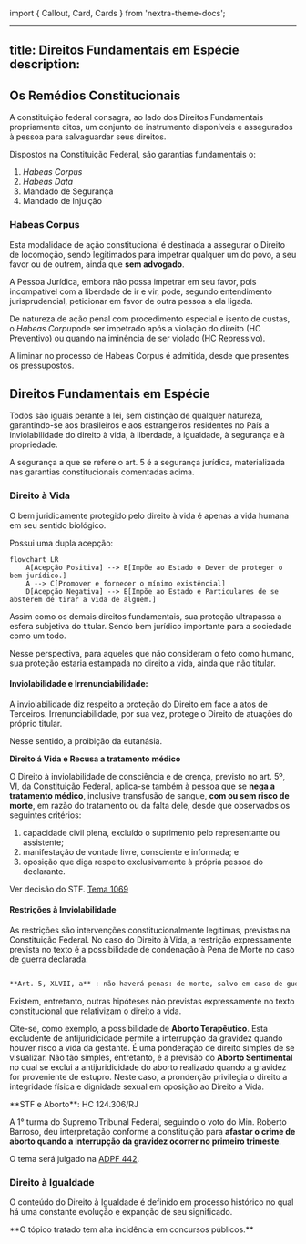 
import { Callout, Card, Cards } from 'nextra-theme-docs';

---
title: Direitos Fundamentais em Espécie
description:
---

## Os Remédios Constitucionais

A constituição federal consagra, ao lado dos Direitos Fundamentais propriamente ditos, um conjunto de instrumento disponíveis e assegurados à pessoa para salvaguardar seus direitos.

Dispostos na Constituição Federal, são garantias fundamentais o:
1. *Habeas Corpus*
2. *Habeas Data*
3. Mandado de Segurança
4. Mandado de Injulção

### Habeas Corpus

Esta modalidade de ação constitucional é destinada a assegurar o Direito de locomoção, sendo legitimados para impetrar qualquer um do povo, a seu favor ou de outrem, ainda que **sem advogado**.

A Pessoa Jurídica, embora não possa impetrar em seu favor, pois incompatível com a liberdade de ir e vir, pode, segundo entendimento jurisprudencial, peticionar em favor de outra pessoa a ela ligada.

De natureza de ação penal com procedimento especial e isento de custas, o *Habeas Corpu*pode ser impetrado  após a violação do direito (HC Preventivo) ou quando na iminência de ser violado (HC Repressivo).

<Callout type="info">
A liminar no processo de Habeas Corpus é admitida, desde que presentes os pressupostos.
</Callout>

## Direitos Fundamentais em Espécie

Todos são iguais perante a lei, sem distinção de qualquer natureza, garantindo-se aos brasileiros e aos estrangeiros residentes no País a inviolabilidade do direito à vida, à liberdade, à igualdade, à segurança e à propriedade.

A segurança a que se refere o art. 5 é a segurança jurídica, materializada nas garantias constitucionais comentadas acima.

### Direito à Vida

O bem juridicamente protegido pelo direito à vida é apenas a vida humana em seu sentido biológico.

Possui uma dupla acepção:

```mermaid
flowchart LR
    A[Acepção Positiva] --> B[Impõe ao Estado o Dever de proteger o bem jurídico.]
    A --> C[Promover e fornecer o mínimo existêncial]
    D[Acepção Negativa] --> E[Impõe ao Estado e Particulares de se absterem de tirar a vida de alguem.]
```

Assim como os demais direitos fundamentais, sua proteção ultrapassa a esfera subjetiva do titular. Sendo bem jurídico importante para a sociedade como um todo.

Nesse perspectiva, para aqueles que não consideram o feto como humano, sua proteção estaria estampada no direito a vida, ainda que não titular.

#### Inviolabilidade e Irrenunciabilidade:

A inviolabilidade diz respeito a proteção do Direito em face a atos de Terceiros. Irrenunciabilidade, por sua vez, protege o Direito de atuações do próprio titular.

Nesse sentido, a proibição da eutanásia.

<Callout type="info">

**Direito á Vida e Recusa a tratamento médico**

O Direito à inviolabilidade de consciência e de crença, previsto no art. 5º, VI, da Constituição Federal, aplica-se também à pessoa que se **nega a tratamento médico**, inclusive transfusão de sangue, **com ou sem risco de morte**, em razão do tratamento ou da falta dele, desde que observados os seguintes critérios:

1. capacidade civil plena, excluído o suprimento pelo representante ou assistente;
2. manifestação de vontade livre, consciente e informada; e
3. oposição que diga respeito exclusivamente à própria pessoa do declarante.

Ver decisão do STF. [Tema 1069](https://portal.stf.jus.br/jurisprudenciaRepercussao/verAndamentoProcesso.asp?incidente=5703626&numeroProcesso=1212272&classeProcesso=RE&numeroTema=1069)
</Callout>

#### Restrições à Inviolabilidade

As restrições são intervenções constitucionalmente legítimas, previstas na Constituição Federal. No caso do Direito à Vida, a restrição expressamente prevista no texto é a possibilidade de condenação à Pena de Morte no caso de guerra declarada.

```md filename="Constitucição Federal" copy

**Art. 5, XLVII, a** : não haverá penas: de morte, salvo em caso de guerra declarada, nos termos do art. 84, XIX;

```

Existem, entretanto, outras hipóteses não previstas expressamente no texto constitucional que relativizam o direito a vida.

Cite-se, como exemplo, a possibilidade de **Aborto Terapêutico**. Esta excludente de antijuridicidade permite a interrupção da gravidez quando houver risco a vida da gestante. É uma ponderação de direito simples de se visualizar. Não tão simples, entretanto, é a previsão do **Aborto Sentimental** no qual se exclui a antijuridicidade do aborto realizado quando a gravidez for proveniente de estupro. Neste caso, a pronderção privilegia o direito a integridade física e dignidade sexual em oposição ao Direito a Vida.

<Callout type="warning">
**STF e Aborto**: HC 124.306/RJ

A 1° turma do Supremo Tribunal Federal, seguindo o voto do Min. Roberto Barroso, deu interpretação conforme a constituição para **afastar o crime de aborto quando a interrupção da gravidez ocorrer no primeiro trimeste**.

O tema será julgado na [ADPF 442](https://portal.stf.jus.br/processos/detalhe.asp?incidente=5144865).
</Callout>

### Direito à Igualdade

O conteúdo do Direito à Igualdade é definido em processo histórico no qual há uma constante evolução e expanção de seu significado.

<Callout type='warning'>
**O tópico tratado tem alta incidência em concursos públicos.**
</Callout>

